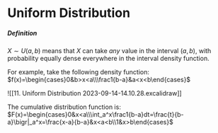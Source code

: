 # Uniform Distribution
##### Definition
$X\sim U(a,b)$ means that $X$ can take *any* value in the interval $(a,b)$, with probability equally dense everywhere in the interval density function.

For example, take the following density function: $f(x)=\begin{cases}0&b>x<a\\\frac1{b-a}&a<x<b\end{cases}$

![[11. Uniform Distribution 2023-09-14-14.10.28.excalidraw]]

The cumulative distribution function is: $F(x)=\begin{cases}0&x<a\\\int_a^x\frac1{b-a}dt=\frac{t}{b-a}\bigr|_a^x=\frac{x-a}{b-a}&x<a<b\\1&x>b\end{cases}$
